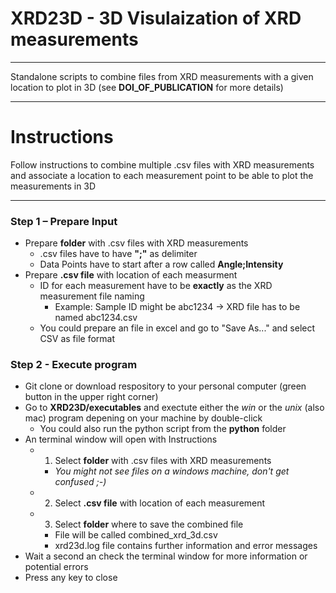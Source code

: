# XRD23D - 3D Visulaization of XRD measurements

---

Standalone scripts to combine files from XRD measurements with a given location to plot in 3D (see **DOI_OF_PUBLICATION** for more details)

---

# Instructions

Follow instructions to combine multiple .csv files with XRD measurements and associate a location to each measurement point to be able to plot the measurements in 3D

---
### Step 1 – Prepare Input

- Prepare __folder__ with .csv files with XRD measurements
  - .csv files have to have __";"__ as delimiter
  - Data Points have to start after a row called __Angle;Intensity__
- Prepare __.csv file__ with location of each measurment
  - ID for each measurement have to be __exactly__ as the XRD measurement file naming
    - Example: Sample ID might be abc1234 -> XRD file has to be named abc1234.csv
  - You could prepare an file in excel and go to "Save As..." and select CSV as file format


### Step 2 - Execute program

- Git clone or download respository to your personal computer (green button in the upper right corner)
- Go to __XRD23D/executables__ and exectute either the *win* or the *unix* (also mac) program depening on your machine by double-click
  - You could also run the python script from the __python__ folder
- An terminal window will open with Instructions
  - 1. Select __folder__ with .csv files with XRD measurements
    - *You might not see files on a windows machine, don't get confused ;-)*
  - 2. Select __.csv file__ with location of each measurement
  - 3. Select __folder__ where to save the combined file
    - File will be called combined_xrd_3d.csv
    - xrd23d.log file contains further information and error messages
- Wait a second an check the terminal window for more information or potential errors
- Press any key to close
